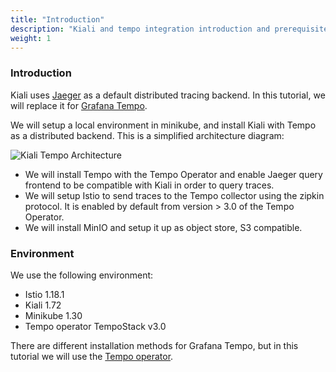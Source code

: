 ```yaml
---
title: "Introduction"
description: "Kiali and tempo integration introduction and prerequisites"
weight: 1
---
```


### Introduction

Kiali uses [Jaeger](https://kiali.io/docs/configuration/p8s-jaeger-grafana/jaeger/) as a default distributed tracing backend. In this tutorial, we will replace it for [Grafana Tempo](https://grafana.com/docs/tempo/next/).

We will setup a local environment in minikube, and install Kiali with Tempo as a distributed backend. This is a simplified architecture diagram:

![Kiali Tempo Architecture](/images/tutorial/tempo/kiali-tempo.png "Kiali Tempo integration architecture")

* We will install Tempo with the Tempo Operator and enable Jaeger query frontend to be compatible with Kiali in order to query traces.
* We will setup Istio to send traces to the Tempo collector using the zipkin protocol. It is enabled by default from version > 3.0 of the Tempo Operator. 
* We will install MinIO and setup it up as object store, S3 compatible.

### Environment

We use the following environment:

* Istio 1.18.1
* Kiali 1.72
* Minikube 1.30
* Tempo operator TempoStack v3.0

There are different installation methods for Grafana Tempo, but in this tutorial we will use the [Tempo operator](https://grafana.com/docs/tempo/latest/setup/operator/).

